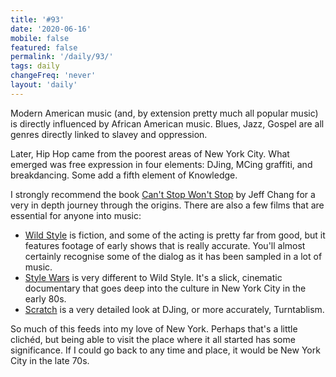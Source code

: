 ```yaml
---
title: '#93'
date: '2020-06-16'
mobile: false
featured: false
permalink: '/daily/93/'
tags: daily
changeFreq: 'never'
layout: 'daily'
---
```


Modern American music (and, by extension pretty much all popular music) is directly influenced by African American music. Blues, Jazz, Gospel are all genres directly linked to slavey and oppression.

Later, Hip Hop came from the poorest areas of New York City. What emerged was free expression in four elements: DJing, MCing graffiti, and breakdancing. Some add a fifth element of Knowledge.

I strongly recommend the book [Can't Stop Won't Stop](https://www.amazon.co.uk/Cant-Stop-Wont-History-Generation-ebook/dp/B004WOE6SM/ref=sr_1_2) by Jeff Chang for a very in depth journey through the origins. There are also a few films that are essential for anyone into music:

- [Wild Style](https://www.youtube.com/watch?v=GaXMfw0IJOo) is fiction, and some of the acting is pretty far from good, but it features footage of early shows that is really accurate. You'll almost certainly recognise some of the dialog as it has been sampled in a lot of music.
- [Style Wars](https://www.youtube.com/watch?v=r4jniA9QsNI) is very different to Wild Style. It's a slick, cinematic documentary that goes deep into the culture in New York City in the early 80s.
- [Scratch](https://www.youtube.com/watch?v=YEKRAn-ZleM) is a very detailed look at DJing, or more accurately, Turntablism.

So much of this feeds into my love of New York. Perhaps that's a little clichéd, but being able to visit the place where it all started has some significance. If I could go back to any time and place, it would be New York City in the late 70s.
